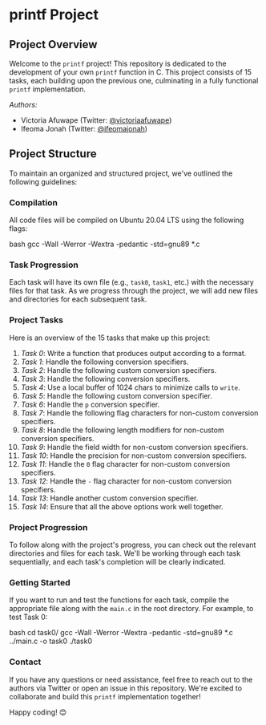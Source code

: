 # printf Project
## Project Overview

Welcome to the `printf` project! This repository is dedicated to the development of your own `printf` function in C. This project consists of 15 tasks, each building upon the previous one, culminating in a fully functional `printf` implementation. 

*Authors:*
- Victoria Afuwape (Twitter: [@victoriaafuwape](https://twitter.com/victoriaafuwape))
- Ifeoma Jonah (Twitter: [@ifeomajonah](https://twitter.com/ifeomajonah))

## Project Structure
To maintain an organized and structured project, we've outlined the following guidelines:

### Compilation
All code files will be compiled on Ubuntu 20.04 LTS using the following flags:

bash
gcc -Wall -Werror -Wextra -pedantic -std=gnu89 *.c

### Task Progression
Each task will have its own file (e.g., `task0`, `task1`, etc.) with the necessary files for that task. As we progress through the project, we will add new files and directories for each subsequent task.

### Project Tasks
Here is an overview of the 15 tasks that make up this project:

1. *Task 0*: Write a function that produces output according to a format.
2. *Task 1*: Handle the following conversion specifiers.
3. *Task 2*: Handle the following custom conversion specifiers.
4. *Task 3*: Handle the following conversion specifiers.
5. *Task 4*: Use a local buffer of 1024 chars to minimize calls to `write`.
6. *Task 5*: Handle the following custom conversion specifier.
7. *Task 6*: Handle the `p` conversion specifier.
8. *Task 7*: Handle the following flag characters for non-custom conversion specifiers.
9. *Task 8*: Handle the following length modifiers for non-custom conversion specifiers.
10. *Task 9*: Handle the field width for non-custom conversion specifiers.
11. *Task 10*: Handle the precision for non-custom conversion specifiers.
12. *Task 11*: Handle the `0` flag character for non-custom conversion specifiers.
13. *Task 12*: Handle the `-` flag character for non-custom conversion specifiers.
14. *Task 13*: Handle another custom conversion specifier.
15. *Task 14*: Ensure that all the above options work well together.

### Project Progression

To follow along with the project's progress, you can check out the relevant directories and files for each task. We'll be working through each task sequentially, and each task's completion will be clearly indicated.

### Getting Started

If you want to run and test the functions for each task, compile the appropriate file along with the `main.c` in the root directory. For example, to test Task 0:

bash
cd task0/
gcc -Wall -Werror -Wextra -pedantic -std=gnu89 *.c ../main.c -o task0
./task0


### Contact

If you have any questions or need assistance, feel free to reach out to the authors via Twitter or open an issue in this repository. We're excited to collaborate and build this `printf` implementation together!

Happy coding! 😊
